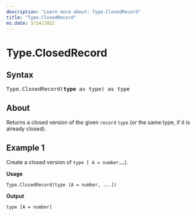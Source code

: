```yaml
---
description: "Learn more about: Type.ClosedRecord"
title: "Type.ClosedRecord"
ms.date: 3/14/2022
---
```

# Type.ClosedRecord

## Syntax

<pre>
Type.ClosedRecord(<b>type</b> as type) as type
</pre>
  
## About

Returns a closed version of the given `record` `type` (or the same type, if it is already closed).

## Example 1

Create a closed version of `type [ A = number,…]`.

**Usage**

```powerquery-m
Type.ClosedRecord(type [A = number, ...])
```

**Output**

`type [A = number]`
